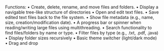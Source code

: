 Functions:
• Create, delete, rename, and move files and folders.
• Display a navigable tree-like structure of directories
• Open and edit text files.
• Save edited text files back to the file system.
• Show file metadata (e.g., name, size, creation/modification date).
• A progress bar or spinner when reading/writing large files using multithreading.
• Search functionality to find files/folders by name or type.
• Filter files by type (e.g., .txt, .pdf, .java)
• Display folder sizes recursively
• Basic theme switcher (light/dark mode)
• Drag and drop

